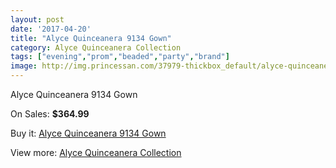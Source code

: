 ```yaml
---
layout: post
date: '2017-04-20'
title: "Alyce Quinceanera 9134 Gown"
category: Alyce Quinceanera Collection
tags: ["evening","prom","beaded","party","brand"]
image: http://img.princessan.com/37979-thickbox_default/alyce-quinceanera-9134-gown.jpg
---
```

Alyce Quinceanera 9134 Gown

On Sales: **$364.99**
<a href="https://www.princessan.com/en/alyce-quinceanera-collection/17621-alyce-quinceanera-9134-gown.html"><amp-img layout="responsive" width="600" height="600" src="//img.princessan.com/37979-thickbox_default/alyce-quinceanera-9134-gown.jpg" alt="Alyce Quinceanera 9134 Gown 0" /></a>
<a href="https://www.princessan.com/en/alyce-quinceanera-collection/17621-alyce-quinceanera-9134-gown.html"><amp-img layout="responsive" width="600" height="600" src="//img.princessan.com/37980-thickbox_default/alyce-quinceanera-9134-gown.jpg" alt="Alyce Quinceanera 9134 Gown 1" /></a>

Buy it: [Alyce Quinceanera 9134 Gown](https://www.princessan.com/en/alyce-quinceanera-collection/17621-alyce-quinceanera-9134-gown.html "Alyce Quinceanera 9134 Gown")

View more: [Alyce Quinceanera Collection](https://www.princessan.com/en/9-alyce-quinceanera-collection "Alyce Quinceanera Collection")